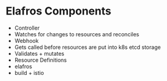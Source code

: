# Elafros Components

* Controller
 * Watches for changes to resources and reconciles
* Webhook
 * Gets called before resources are put into k8s etcd storage
 * Validates + mutates
* Resource Definitions
 * elafros
 * build + istio

